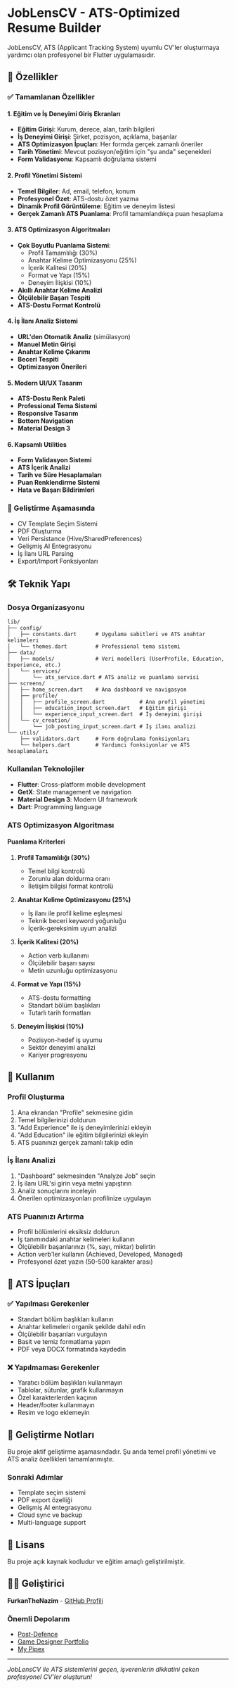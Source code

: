 # JobLensCV - ATS-Optimized Resume Builder

JobLensCV, ATS (Applicant Tracking System) uyumlu CV'ler oluşturmaya yardımcı olan profesyonel bir Flutter uygulamasıdır.

## 🚀 Özellikler

### ✅ Tamamlanan Özellikler

#### 1. **Eğitim ve İş Deneyimi Giriş Ekranları**
- **Eğitim Girişi**: Kurum, derece, alan, tarih bilgileri
- **İş Deneyimi Girişi**: Şirket, pozisyon, açıklama, başarılar
- **ATS Optimizasyon İpuçları**: Her formda gerçek zamanlı öneriler
- **Tarih Yönetimi**: Mevcut pozisyon/eğitim için "şu anda" seçenekleri
- **Form Validasyonu**: Kapsamlı doğrulama sistemi

#### 2. **Profil Yönetimi Sistemi**
- **Temel Bilgiler**: Ad, email, telefon, konum
- **Profesyonel Özet**: ATS-dostu özet yazma
- **Dinamik Profil Görüntüleme**: Eğitim ve deneyim listesi
- **Gerçek Zamanlı ATS Puanlama**: Profil tamamlandıkça puan hesaplama

#### 3. **ATS Optimizasyon Algoritmaları**
- **Çok Boyutlu Puanlama Sistemi**:
  - Profil Tamamlılığı (30%)
  - Anahtar Kelime Optimizasyonu (25%)
  - İçerik Kalitesi (20%)
  - Format ve Yapı (15%)
  - Deneyim İlişkisi (10%)
- **Akıllı Anahtar Kelime Analizi**
- **Ölçülebilir Başarı Tespiti**
- **ATS-Dostu Format Kontrolü**

#### 4. **İş İlanı Analiz Sistemi**
- **URL'den Otomatik Analiz** (simülasyon)
- **Manuel Metin Girişi**
- **Anahtar Kelime Çıkarımı**
- **Beceri Tespiti**
- **Optimizasyon Önerileri**

#### 5. **Modern UI/UX Tasarım**
- **ATS-Dostu Renk Paleti**
- **Professional Tema Sistemi**
- **Responsive Tasarım**
- **Bottom Navigation**
- **Material Design 3**

#### 6. **Kapsamlı Utilities**
- **Form Validasyon Sistemi**
- **ATS İçerik Analizi**
- **Tarih ve Süre Hesaplamaları**
- **Puan Renklendirme Sistemi**
- **Hata ve Başarı Bildirimleri**

### 🔄 Geliştirme Aşamasında

- CV Template Seçim Sistemi
- PDF Oluşturma
- Veri Persistance (Hive/SharedPreferences)
- Gelişmiş AI Entegrasyonu
- İş İlanı URL Parsing
- Export/Import Fonksiyonları

## 🛠️ Teknik Yapı

### Dosya Organizasyonu
```
lib/
├── config/
│   ├── constants.dart      # Uygulama sabitleri ve ATS anahtar kelimeleri
│   └── themes.dart         # Professional tema sistemi
├── data/
│   ├── models/             # Veri modelleri (UserProfile, Education, Experience, etc.)
│   └── services/
│       └── ats_service.dart # ATS analiz ve puanlama servisi
├── screens/
│   ├── home_screen.dart    # Ana dashboard ve navigasyon
│   ├── profile/
│   │   ├── profile_screen.dart           # Ana profil yönetimi
│   │   ├── education_input_screen.dart   # Eğitim girişi
│   │   └── experience_input_screen.dart  # İş deneyimi girişi
│   └── cv_creation/
│       └── job_posting_input_screen.dart # İş ilanı analizi
└── utils/
    ├── validators.dart     # Form doğrulama fonksiyonları
    └── helpers.dart        # Yardımcı fonksiyonlar ve ATS hesaplamaları
```

### Kullanılan Teknolojiler
- **Flutter**: Cross-platform mobile development
- **GetX**: State management ve navigation
- **Material Design 3**: Modern UI framework
- **Dart**: Programming language

### ATS Optimizasyon Algoritması

#### Puanlama Kriterleri
1. **Profil Tamamlılığı (30%)**
   - Temel bilgi kontrolü
   - Zorunlu alan doldurma oranı
   - İletişim bilgisi format kontrolü

2. **Anahtar Kelime Optimizasyonu (25%)**
   - İş ilanı ile profil kelime eşleşmesi
   - Teknik beceri keyword yoğunluğu
   - İçerik-gereksinim uyum analizi

3. **İçerik Kalitesi (20%)**
   - Action verb kullanımı
   - Ölçülebilir başarı sayısı
   - Metin uzunluğu optimizasyonu

4. **Format ve Yapı (15%)**
   - ATS-dostu formatting
   - Standart bölüm başlıkları
   - Tutarlı tarih formatları

5. **Deneyim İlişkisi (10%)**
   - Pozisyon-hedef iş uyumu
   - Sektör deneyimi analizi
   - Kariyer progresyonu

## 📱 Kullanım

### Profil Oluşturma
1. Ana ekrandan "Profile" sekmesine gidin
2. Temel bilgilerinizi doldurun
3. "Add Experience" ile iş deneyimlerinizi ekleyin
4. "Add Education" ile eğitim bilgilerinizi ekleyin
5. ATS puanınızı gerçek zamanlı takip edin

### İş İlanı Analizi
1. "Dashboard" sekmesinden "Analyze Job" seçin
2. İş ilanı URL'si girin veya metni yapıştırın
3. Analiz sonuçlarını inceleyin
4. Önerilen optimizasyonları profilinize uygulayın

### ATS Puanınızı Artırma
- Profil bölümlerini eksiksiz doldurun
- İş tanımındaki anahtar kelimeleri kullanın
- Ölçülebilir başarılarınızı (%, sayı, miktar) belirtin
- Action verb'ler kullanın (Achieved, Developed, Managed)
- Profesyonel özet yazın (50-500 karakter arası)

## 🎯 ATS İpuçları

### ✅ Yapılması Gerekenler
- Standart bölüm başlıkları kullanın
- Anahtar kelimeleri organik şekilde dahil edin
- Ölçülebilir başarıları vurgulayın
- Basit ve temiz formatlama yapın
- PDF veya DOCX formatında kaydedin

### ❌ Yapılmaması Gerekenler
- Yaratıcı bölüm başlıkları kullanmayın
- Tablolar, sütunlar, grafik kullanmayın
- Özel karakterlerden kaçının
- Header/footer kullanmayın
- Resim ve logo eklemeyin

## 🚧 Geliştirme Notları

Bu proje aktif geliştirme aşamasındadır. Şu anda temel profil yönetimi ve ATS analiz özellikleri tamamlanmıştır. 

### Sonraki Adımlar
- Template seçim sistemi
- PDF export özelliği
- Gelişmiş AI entegrasyonu
- Cloud sync ve backup
- Multi-language support

## 📄 Lisans

Bu proje açık kaynak kodludur ve eğitim amaçlı geliştirilmiştir.

## 👨‍💻 Geliştirici

**FurkanTheNazim** - [GitHub Profili](https://github.com/FurkanTheNazim)

### Önemli Depolarım
- [Post-Defence](https://github.com/FurkanTheNazim/Post-Defence)
- [Game Designer Portfolio](https://github.com/FurkanTheNazim/v0-game-designer-portfolio-v01)
- [My Pipex](https://github.com/FurkanTheNazim/my-pipex)

---

*JobLensCV ile ATS sistemlerini geçen, işverenlerin dikkatini çeken profesyonel CV'ler oluşturun!*
